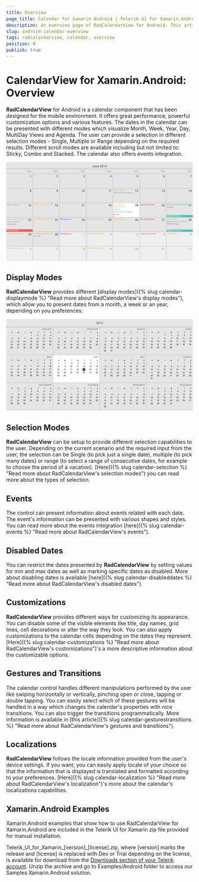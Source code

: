 ```yaml
---
title: Overview
page_title: Calendar for Xamarin Android | Telerik UI for Xamarin.Android Documentation
description: An overview page of RadCalendarView for Android. This article explains the most important things you need to know before using RadCalendarView.
slug: android-calendar-overview
tags: radcalendarview, calendar, overview
position: 0
publish: true
---
```


# CalendarView for Xamarin.Android: Overview

**RadCalendarView** for Android is a calendar component that has been designed for the mobile environment. It offers great performance, powerful customization options and various features.
The dates in the calendar can be presented with different modes which visualize Month, Week, Year, Day, MultiDay Views and Agenda. The user can provide a selection in different selection modes - Single, Multiple or Range depending on the required results.
Different scroll modes are available including but not limited to: Sticky, Combo and Stacked.
The calendar also offers events integration.

![TelerikUI-Calendar-Overview](images/calendar-overview-1.png "Calendar Overview.")

## Display Modes

**RadCalendarView** provides different [display modes]({% slug calendar-displaymode %} "Read more about RadCalendarView's display modes"), which allow you to present dates from a month, a week or an year, depending on you preferences:

![TelerikUI-Calendar-Year](images/calendar-overview-2.png "Calendar in Year mode.")

## Selection Modes

**RadCalendarView** can be setup to provide different selection capabilities to the user. Depending on the current scenario and the required input from the user, the selection can be Single (to pick just a single date),
multiple (to pick many dates) or range (to select a range of consecutive dates, for example to choose the period of a vacation). [Here]({% slug calendar-selection %} "Read more about RadCalendarView's selection modes")
you can read more about the types of selection.

## Events

The control can present information about events related with each date. The event's information can be presented with various shapes and styles. You can read more about the events integration
[here]({% slug calendar-events %} "Read more about RadCalendarView's events").

## Disabled Dates

You can restrict the dates presented by **RadCalendarView** by setting values for min and max dates as well as marking specific dates as disabled. More about disabling dates is available [here]({% slug calendar-disableddates %} "Read more about RadCalendarView's disabled dates").

## Customizations

**RadCalendarView** provides different ways for customizing its appearance. You can disable some of the visible elements like title, day names, grid lines, cell decorations or alter the way they look. You can also apply
customizations to the calendar cells depending on the dates they represent. [Here]({% slug calendar-customizations %} "Read more about RadCalendarView's customizations")'s a more descriptive information about the customizable options.

## Gestures and Transitions

The calendar control handles different manipulations performed by the user like swiping horizontally or vertically, pinching open or close, tapping or double tapping. You can easily select which of these gestures will
be handled in a way which changes the calendar's properties with nice transitions. You can also trigger the transitions programmatically. More information is available in
[this article]({% slug calendar-gesturestransitions %} "Read more about RadCalendarView's gestures and transitions").

## Localizations

**RadCalendarView** follows the locale information provided from the user's device settings. If you want, you can easily apply locale of your choice so that the information that is displayed is translated and formatted
according to your preferences. [Here]({% slug calendar-localization %} "Read more about RadCalendarView's localization")'s more about the calendar's localizations capabilities.

## Xamarin.Android Examples

Xamarin.Android examples that show how to use RadCalendarView for Xamarin.Android are included in the Telerik UI for Xamarin zip file provided for manual installation. 

Telerik_UI_for_Xamarin_[version]_[license].zip, where [version] marks the release and [license] is replaced with Dev or Trial depending on the license, is available for download from the [Downloads section of your Telerik account](https://www.telerik.com/account/product-download?product=UIXAM). Unzip the archive and go to Examples/Android folder to access our Samples Xamarin.Android solution. 
